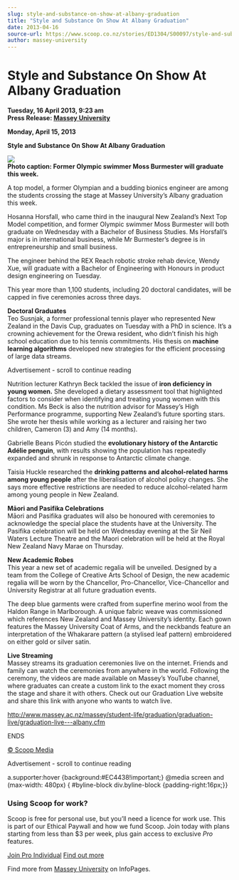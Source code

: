 ```yaml
---
slug: style-and-substance-on-show-at-albany-graduation
title: "Style and Substance On Show At Albany Graduation"
date: 2013-04-16
source-url: https://www.scoop.co.nz/stories/ED1304/S00097/style-and-substance-on-show-at-albany-graduation.htm
author: massey-university
---
```

Style and Substance On Show At Albany Graduation
================================================

**Tuesday, 16 April 2013, 9:23 am**  
**Press Release: [Massey University](https://info.scoop.co.nz/Massey_University)**

  
**Monday, April 15, 2013**

**Style and Substance On Show At Albany Graduation**

![](http://img.scoop.co.nz/stories/images/1304/ec33b83c20dbc6fd1faa.jpeg)  
**Photo caption: Former Olympic swimmer Moss Burmester will graduate this week.**

A top model, a former Olympian and a budding bionics engineer are among the students crossing the stage at Massey University’s Albany graduation this week.

Hosanna Horsfall, who came third in the inaugural New Zealand’s Next Top Model competition, and former Olympic swimmer Moss Burmester will both graduate on Wednesday with a Bachelor of Business Studies. Ms Horsfall’s major is in international business, while Mr Burmester’s degree is in entrepreneurship and small business.

The engineer behind the REX Reach robotic stroke rehab device, Wendy Xue, will graduate with a Bachelor of Engineering with Honours in product design engineering on Tuesday.

This year more than 1,100 students, including 20 doctoral candidates, will be capped in five ceremonies across three days.

**Doctoral Graduates**  
Teo Susnjak, a former professional tennis player who represented New Zealand in the Davis Cup, graduates on Tuesday with a PhD in science. It’s a crowning achievement for the Orewa resident, who didn’t finish his high school education due to his tennis commitments. His thesis on **machine learning algorithms** developed new strategies for the efficient processing of large data streams.

Advertisement - scroll to continue reading





Nutrition lecturer Kathryn Beck tackled the issue of **iron deficiency in young women.** She developed a dietary assessment tool that highlighted factors to consider when identifying and treating young women with this condition. Ms Beck is also the nutrition advisor for Massey’s High Performance programme, supporting New Zealand’s future sporting stars. She wrote her thesis while working as a lecturer and raising her two children, Cameron (3) and Amy (14 months).

Gabrielle Beans Picón studied the **evolutionary history of the Antarctic Adélie penguin**, with results showing the population has repeatedly expanded and shrunk in response to Antarctic climate change.

Taisia Huckle researched the **drinking patterns and alcohol-related harms among young people** after the liberalisation of alcohol policy changes. She says more effective restrictions are needed to reduce alcohol-related harm among young people in New Zealand.

**Māori and Pasifika Celebrations**  
Māori and Pasifika graduates will also be honoured with ceremonies to acknowledge the special place the students have at the University. The Pasifika celebration will be held on Wednesday evening at the Sir Neil Waters Lecture Theatre and the Maori celebration will be held at the Royal New Zealand Navy Marae on Thursday.  
  
**New Academic Robes**  
This year a new set of academic regalia will be unveiled. Designed by a team from the College of Creative Arts School of Design, the new academic regalia will be worn by the Chancellor, Pro-Chancellor, Vice-Chancellor and University Registrar at all future graduation events.

The deep blue garments were crafted from superfine merino wool from the Haldon Range in Marlborough. A unique fabric weave was commissioned which references New Zealand and Massey University’s identity. Each gown features the Massey University Coat of Arms, and the neckbands feature an interpretation of the Whakarare pattern (a stylised leaf pattern) embroidered on either gold or silver satin.

**Live Streaming**  
Massey streams its graduation ceremonies live on the internet. Friends and family can watch the ceremonies from anywhere in the world. Following the ceremony, the videos are made available on Massey’s YouTube channel, where graduates can create a custom link to the exact moment they cross the stage and share it with others. Check out our Graduation Live website and share this link with anyone who wants to watch live.

http://www.massey.ac.nz/massey/student-life/graduation/graduation-live/graduation-live---albany.cfm

ENDS  

[© Scoop Media](http://www.scoop.co.nz/about/terms.html)  

Advertisement - scroll to continue reading



a.supporter:hover {background:#EC4438!important;} @media screen and (max-width: 480px) { #byline-block div.byline-block {padding-right:16px;}}

### Using Scoop for work?

Scoop is free for personal use, but you’ll need a licence for work use. This is part of our Ethical Paywall and how we fund Scoop. Join today with plans starting from less than $3 per week, plus gain access to exclusive _Pro_ features.  
  
[Join Pro Individual](https://pro.scoop.co.nz/Individual/?from=ProIn24) [Find out more](https://pro.scoop.co.nz/using-scoop-for-work/?from=ProIn24)

Find more from [Massey University](https://info.scoop.co.nz/Massey_University) on InfoPages.